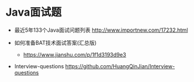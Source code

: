 # Java面试题

- 最近5年133个Java面试问题列表 <http://www.importnew.com/17232.html>

- 如何准备BAT技术面试答案(汇总版)

  - <https://www.jianshu.com/p/1f1d3193d9e3>

- Interview-questions <https://github.com/HuangQinJian/Interview-questions>
